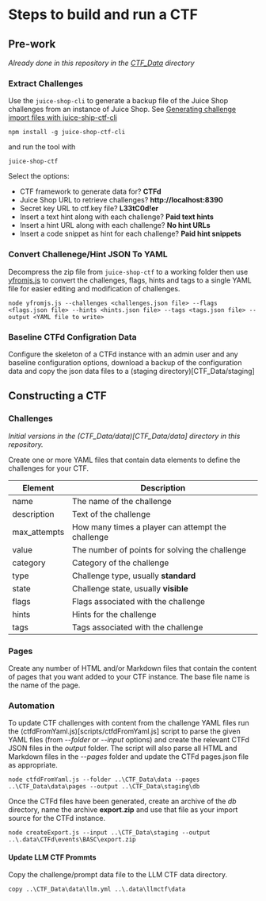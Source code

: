 # Steps to build and run a CTF

## Pre-work 
*Already done in this repository in the [CTF_Data](CTF_Data) directory* 

### Extract Challenges
Use the `juice-shop-cli` to generate a backup file of the Juice Shop challenges from an instance of Juice Shop. See [Generating challenge import files with juice-ship-ctf-cli](https://help.owasp-juice.shop/part1/ctf.html)

```
npm install -g juice-shop-ctf-cli
```

and run the tool with

```
juice-shop-ctf
```

Select the options: 
* CTF framework to generate data for? **CTFd**
* Juice Shop URL to retrieve challenges? **http://localhost:8390**
* Secret key <or> URL to ctf.key file? **L33tC0d!er**
* Insert a text hint along with each challenge? **Paid text hints**
* Insert a hint URL along with each challenge? **No hint URLs**
* Insert a code snippet as hint for each challenge? **Paid hint snippets**

### Convert Challenege/Hint JSON To YAML

Decompress the zip file from ``juice-shop-ctf`` to a working folder then use [yfromjs.js](scripts/yfromjs.js) to convert the challenges, flags, hints and tags to a single YAML file for easier editing and modification of challenges.

```
node yfromjs.js --challenges <challenges.json file> --flags <flags.json file> --hints <hints.json file> --tags <tags.json file> --output <YAML file to write>
```

### Baseline CTFd Configration Data

Configure the skeleton of a CTFd instance with an admin user and any baseline configuration options, download a backup of the configuration data and copy the json data files to a (staging directory)[CTF_Data/staging] 

## Constructing a CTF

### Challenges
*Initial versions in the (CTF_Data/data)[CTF_Data/data] directory in this repository.*

Create one or more YAML files that contain data elements to define the challenges for your CTF. 

| Element | Description |
| ------- | ----------- |
| name         | The name of the challenge |
| description  | Text of the challenge |
| max_attempts | How many times a player can attempt the challenge |
| value        | The number of points for solving the challenge |
| category     | Category of the challenge |
| type         | Challenge type, usually **standard** |
| state        | Challenge state, usually **visible** |
| flags        | Flags associated with the challenge |
| hints        | Hints for the challenge |
| tags         | Tags associated with the challenge |

### Pages

Create any number of HTML and/or Markdown files that contain the content of pages that you want added to your CTF instance. The base file name is the name of the page.

### Automation

To update CTF challenges with content from the challenge YAML files run the (ctfdFromYaml.js)[scripts/ctfdFromYaml.js] script to parse the given YAML files (from *--folder* or *--input* options) and create the relevant CTFd JSON files in the *output* folder. The script will also parse all HTML and Markdown files in the *--pages* folder and update the CTFd pages.json file as appropriate.


```
node ctfdFromYaml.js --folder ..\CTF_Data\data --pages ..\CTF_Data\data\pages --output ..\CTF_Data\staging\db
```

Once the CTFd files have been generated, create an archive of the *db* directory, name the archive **export.zip** and use that file as your import source for the CTFd instance.

```
node createExport.js --input ..\CTF_Data\staging --output ..\.data\CTFd\events\BASC\export.zip
```


#### Update LLM CTF Prommts

Copy the challenge/prompt data file to the LLM CTF data directory.

```
copy ..\CTF_Data\data\llm.yml ..\.data\llmctf\data
```
